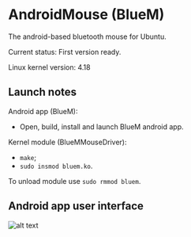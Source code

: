 # AndroidMouse (BlueM)
The android-based bluetooth mouse for Ubuntu.

Current status: First version ready.

Linux kernel version: 4.18

## Launch notes

Android app (BlueM): 
*  Open, build, install and launch BlueM android app.
 
Kernel module (BlueMMouseDriver):
*  `make`;
*  `sudo insmod bluem.ko`.
  
 To unload module use `sudo rmmod bluem`.

## Android app user interface

![alt text](https://sun9-42.userapi.com/c857120/v857120396/614cc/jWGrQ3jBHZM.jpg "Android UI")
